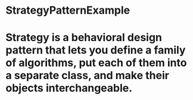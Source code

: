 # StrategyPatternExample
# Strategy is a behavioral design pattern that lets you define a family of algorithms, put each of them into a separate class, and make their objects interchangeable.

